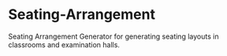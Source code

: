 # Seating-Arrangement
 Seating Arrangement Generator for generating seating layouts in classrooms and examination halls.
